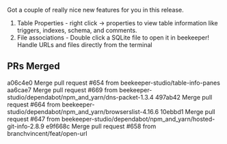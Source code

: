 
Got a couple of really nice new features for you in this release.

1. Table Properties - right click -> properties to view table information like triggers, indexes, schema, and comments.
2. File associations - Double click a SQLite file to open it in beekeeper! Handle URLs and files directly from the terminal


## PRs Merged

a06c4e0 Merge pull request #654 from beekeeper-studio/table-info-panes
aa6cae7 Merge pull request #669 from beekeeper-studio/dependabot/npm_and_yarn/dns-packet-1.3.4
497ab42 Merge pull request #664 from beekeeper-studio/dependabot/npm_and_yarn/browserslist-4.16.6
10ebbd1 Merge pull request #647 from beekeeper-studio/dependabot/npm_and_yarn/hosted-git-info-2.8.9
e9f668c Merge pull request #658 from branchvincent/feat/open-url
